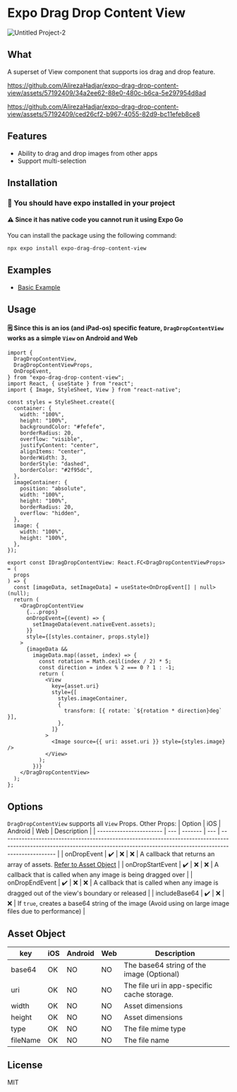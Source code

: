 # Expo Drag Drop Content View

![Untitled Project-2](https://github.com/AlirezaHadjar/expo-drag-drop-content-view/assets/57192409/86663ea3-d749-4518-80eb-68e3c4ebcf43)

## What

A superset of View component that supports ios drag and drop feature.

https://github.com/AlirezaHadjar/expo-drag-drop-content-view/assets/57192409/34a2ee62-88e0-480c-b6ca-5e297954d8ad

https://github.com/AlirezaHadjar/expo-drag-drop-content-view/assets/57192409/ced26cf2-b967-4055-82d9-bc11efeb8ce8

## Features

- Ability to drag and drop images from other apps
- Support multi-selection

## Installation

### 🔔 You should have expo installed in your project

#### ⚠️ Since it has native code you cannot run it using Expo Go

You can install the package using the following command:

```sh
npx expo install expo-drag-drop-content-view
```

## Examples

- [Basic Example](./example/App.tsx)

## Usage

#### 🗒️ Since this is an ios (and iPad-os) specific feature, `DragDropContentView` works as a simple `View` on Android and Web

```tsx
import {
  DragDropContentView,
  DragDropContentViewProps,
  OnDropEvent,
} from "expo-drag-drop-content-view";
import React, { useState } from "react";
import { Image, StyleSheet, View } from "react-native";

const styles = StyleSheet.create({
  container: {
    width: "100%",
    height: "100%",
    backgroundColor: "#fefefe",
    borderRadius: 20,
    overflow: "visible",
    justifyContent: "center",
    alignItems: "center",
    borderWidth: 3,
    borderStyle: "dashed",
    borderColor: "#2f95dc",
  },
  imageContainer: {
    position: "absolute",
    width: "100%",
    height: "100%",
    borderRadius: 20,
    overflow: "hidden",
  },
  image: {
    width: "100%",
    height: "100%",
  },
});

export const IDragDropContentView: React.FC<DragDropContentViewProps> = (
  props
) => {
  const [imageData, setImageData] = useState<OnDropEvent[] | null>(null);
  return (
    <DragDropContentView
      {...props}
      onDropEvent={(event) => {
        setImageData(event.nativeEvent.assets);
      }}
      style={[styles.container, props.style]}
    >
      {imageData &&
        imageData.map((asset, index) => {
          const rotation = Math.ceil(index / 2) * 5;
          const direction = index % 2 === 0 ? 1 : -1;
          return (
            <View
              key={asset.uri}
              style={[
                styles.imageContainer,
                {
                  transform: [{ rotate: `${rotation * direction}deg` }],
                },
              ]}
            >
              <Image source={{ uri: asset.uri }} style={styles.image} />
            </View>
          );
        })}
    </DragDropContentView>
  );
};
```

## Options

`DragDropContentView` supports all `View` Props. Other Props:
| Option | iOS | Android | Web | Description |
| ----------------------- | --- | ------- | --- | ------------------------------------------------------------------------------------------------------------------------------------------------------------------------------- |
| onDropEvent         | ✔️   | ❌  | ❌  | A callback that returns an array of assets. [Refer to Asset Object](#Asset-Object)             |
| onDropStartEvent    | ✔️   | ❌  | ❌  | A callback that is called when any image is being dragged over                                |
| onDropEndEvent      | ✔️   | ❌  | ❌  | A callback that is called when any image is dragged out of the view's boundary or released    |
| includeBase64       | ✔️   | ❌  | ❌  | If `true`, creates a base64 string of the image (Avoid using on large image files due to performance) |

## Asset Object

| key      | iOS | Android | Web | Description                                 |
| -------- | --- | ------- | --- | ------------------------------------------- |
| base64   | OK  | NO      | NO  | The base64 string of the image (Optional)   |
| uri      | OK  | NO      | NO  | The file uri in app-specific cache storage. |
| width    | OK  | NO      | NO  | Asset dimensions                            |
| height   | OK  | NO      | NO  | Asset dimensions                            |
| type     | OK  | NO      | NO  | The file mime type                          |
| fileName | OK  | NO      | NO  | The file name                               |

## License

MIT
